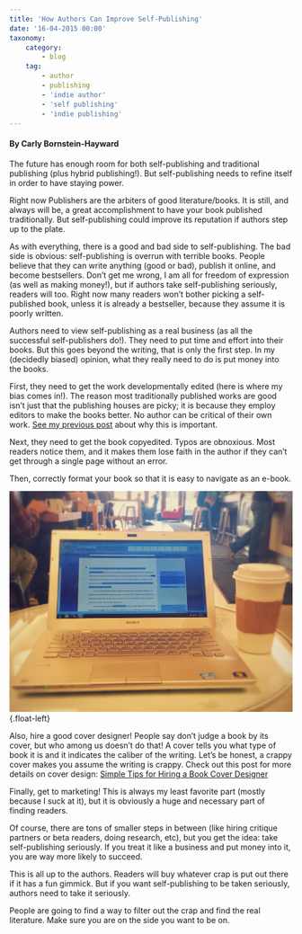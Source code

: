 ```yaml
---
title: 'How Authors Can Improve Self-Publishing'
date: '16-04-2015 00:00'
taxonomy:
    category:
        - blog
    tag:
        - author
        - publishing
        - 'indie author'
        - 'self publishing'
        - 'indie publishing'
---
```


#### By Carly Bornstein-Hayward

The future has enough room for both self-publishing and traditional publishing (plus hybrid publishing!). But self-publishing needs to refine itself in order to have staying power.

Right now Publishers are the arbiters of good literature/books. It is still, and always will be, a great accomplishment to have your book published traditionally. But self-publishing could improve its reputation if authors step up to the plate.

As with everything, there is a good and bad side to self-publishing. The bad side is obvious: self-publishing is overrun with terrible books. People believe that they can write anything (good or bad), publish it online, and become bestsellers. Don’t get me wrong, I am all for freedom of expression (as well as making money!), but if authors take self-publishing seriously, readers will too. Right now many readers won’t bother picking a self-published book, unless it is already a bestseller, because they assume it is poorly written.

Authors need to view self-publishing as a real business (as all the successful self-publishers do!). They need to put time and effort into their books. But this goes beyond the writing, that is only the first step. In my (decidedly biased) opinion, what they really need to do is put money into the books.

First, they need to get the work developmentally edited (here is where my bias comes in!). The reason most traditionally published works are good isn’t just that the publishing houses are picky; it is because they employ editors to make the books better. No author can be critical of their own work. [See my previous post](/blog/why-you-need-an-editor-to-self-publish) about why this is important.

Next, they need to get the book copyedited. Typos are obnoxious. Most readers notice them, and it makes them lose faith in the author if they can’t get through a single page without an error.

Then, correctly format your book so that it is easy to navigate as an e-book.

![](Book_Light_Editorial_cafe_writing.jpg?cropResize=400,400){.float-left}

Also, hire a good cover designer! People say don’t judge a book by its cover, but who among us doesn’t do that! A cover tells you what type of book it is and it indicates the caliber of the writing. Let’s be honest, a crappy cover makes you assume the writing is crappy. Check out this post for more details on cover design: [Simple Tips for Hiring a Book Cover Designer](http://positivewriter.com/very-simple-tips-for-hiring-a-book-cover-designer-that-will-save-you-money/?target=_blank) 

Finally, get to marketing! This is always my least favorite part (mostly because I suck at it), but it is obviously a huge and necessary part of finding readers.

Of course, there are tons of smaller steps in between (like hiring critique partners or beta readers, doing research, etc), but you get the idea: take self-publishing seriously. If you treat it like a business and put money into it, you are way more likely to succeed.

This is all up to the authors. Readers will buy whatever crap is put out there if it has a fun gimmick. But if you want self-publishing to be taken seriously, authors need to take it seriously.

People are going to find a way to filter out the crap and find the real literature. Make sure you are on the side you want to be on.